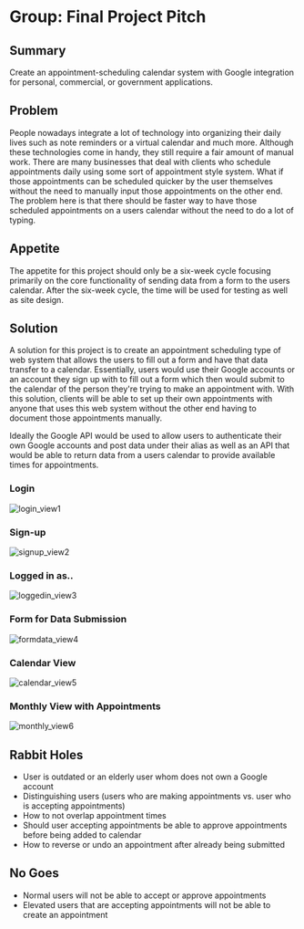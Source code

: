 # Group: Final Project Pitch

## Summary

Create an appointment-scheduling calendar system with Google integration for personal, commercial, or government applications.

## Problem

People nowadays integrate a lot of technology into organizing their daily lives such as note reminders or a virtual calendar and much more. Although these technologies come in handy, they still require a fair amount of manual work. There are many businesses that deal with clients who schedule appointments daily using some sort of appointment style system. What if those appointments can be scheduled quicker by the user themselves without the need to manually input those appointments on the other end. The problem here is that there should be faster way to have those scheduled appointments on a users calendar without the need to do a lot of typing.

## Appetite

The appetite for this project should only be a six-week cycle focusing primarily on the core functionality of sending data from a form to the users calendar. After the six-week cycle, the time will be used for testing as well as site design.

## Solution

A solution for this project is to create an appointment scheduling type of web system that allows the users to fill out a form and have that data transfer to a calendar. Essentially, users would use their Google accounts or an account they sign up with to fill out a form which then would submit to the calendar of the person they're trying to make an appointment with. With this solution, clients will be able to set up their own appointments with anyone that uses this web system without the other end having to document those appointments manually.

Ideally the Google API would be used to allow users to authenticate their own Google accounts and post data under their alias as well as an API that would be able to return data from a users calendar to provide available times for appointments.

### Login
![login_view1](https://user-images.githubusercontent.com/31261926/73804790-d4edcf00-47bc-11ea-90b9-1811f989fe47.jpg)

### Sign-up
![signup_view2](https://user-images.githubusercontent.com/31261926/73804833-e9ca6280-47bc-11ea-8840-357ee0842f24.jpg)

### Logged in as..
![loggedin_view3](https://user-images.githubusercontent.com/21226482/73783616-9ffc6080-4759-11ea-8313-eb05cca6072b.jpg)

### Form for Data Submission
![formdata_view4](https://user-images.githubusercontent.com/31261926/73804884-049cd700-47bd-11ea-9a08-deeb8a0006f4.jpg)

### Calendar View
![calendar_view5](https://user-images.githubusercontent.com/21226482/73783638-a7bc0500-4759-11ea-9b1e-955ca858597c.jpg)

### Monthly View with Appointments
![monthly_view6](https://user-images.githubusercontent.com/21226482/73783643-aab6f580-4759-11ea-812e-0a9ffe9f0ccd.jpg)

## Rabbit Holes

* User is outdated or an elderly user whom does not own a Google account
* Distinguishing users (users who are making appointments vs. user who is accepting appointments)
* How to not overlap appointment times
* Should user accepting appointments be able to approve appointments before being added to calendar
* How to reverse or undo an appointment after already being submitted

## No Goes

* Normal users will not be able to accept or approve appointments
* Elevated users that are accepting appointments will not be able to create an appointment
